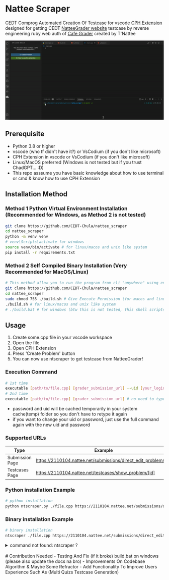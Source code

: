 # Nattee Scraper
CEDT Comprog Automated Creation Of Testcase for vscode [CPH Extension](https://github.com/agrawal-d/cph)
designed for getting CEDT [NatteeGrader website](https://2110104.nattee.net/) testcase by reverse engineering ruby web auth of [Cafe Grader](https://github.com/cafe-grader-team/cafe-grader-web) created by T'Nattee

![showcase](https://github.com/CEDT-Chula/nattee_scraper/blob/master/showcase/showcase.gif?raw=true)

## Prerequisite
- Python 3.8 or higher
- vscode (who tf didn't have it?) or VsCodium (if you don't like microsoft)
- CPH Extension in vscode or VsCodium (if you don't like microsoft)
- Linux/MacOS preferred (Windows is not tested but if you trust ChadGPT... :D)
- This repo asssume you have basic knowledge about how to use terminal or cmd & know how to use CPH Extension

## Installation Method
### Method 1 Python Virtual Environment Installation (Recommended for Windows, as Method 2 is not tested)
```bash
git clone https://github.com/CEDT-Chula/nattee_scraper
cd nattee_scraper
python -m venv venv
# venv\Scripts\activate for windows
source venv/bin/activate # for linux/macos and unix like system
pip install -r requirements.txt
```
### Method 2 Self Compiled Binary Installation (Very Recommended for MacOS/Linux)
```bash
# This method allow you to run the program from cli "anywhere" using environment variable "path"
git clone https://github.com/CEDT-Chula/nattee_scraper
cd nattee_scraper
sudo chmod 755 ./build.sh # Give Execute Permission (for macos and linux only!)
./build.sh # for linux/macos and unix like system
# ./build.bat # for windows (btw this is not tested, this shell scripts was written by ChadGPT using build.sh as reference)
```

## Usage
1. Create some.cpp file in your vscode workspace
2. Open the file
3. Open CPH Extension
4. Press 'Create Problem' button
5. You can now use ntscraper to get testcase from NatteeGrader!
### Execution Command
```bash
# 1st time
executable [path/to/file.cpp] [grader_submission_url] --uid [your_login_uid] --password [your_login_password]
# 2nd time
executable [path/to/file.cpp] [grader_submission_url] # no need to type uid and password again
```
- password and uid will be cached temporarily in your system cache(temp) folder so you don't have to retype it again
- if you want to change your uid or password, just use the full command again with the new uid and password

### Supported URLs
|Type| Example |
|--|--|
|Submission Page| https://2110104.nattee.net/submissions/direct_edit_problem/[id] |  
|Testcases Page|  https://2110104.nattee.net/testcases/show_problem/[id]|  

### Python installation Example
```bash
# python installation
python ntscraper.py ./file.cpp https://2110104.nattee.net/submissions/direct_edit_problem/1307 --uid 66778899 --password 12345678
```
### Binary installation Example
```bash
# binary installation
ntscraper ./file.cpp https://2110104.nattee.net/submissions/direct_edit_problem/1307 --uid 66778899 --password 12345678
```
<details>
<summary>command not found: ntscraper ?</summary>

    after the build move the ntscraper from 'nattee_scraper/dist' to the path that you want to execute the scraper from
</details>
<br>
# Contribution Needed
- Testing And Fix (if it broke) build.bat on windows (please also update the docs na bro)
- Improvements On Codebase Algorithm & Maybe Some Refractor
- Add Functionality To Improve Users Experience Such As (Multi Quizs Testcase Generation)
